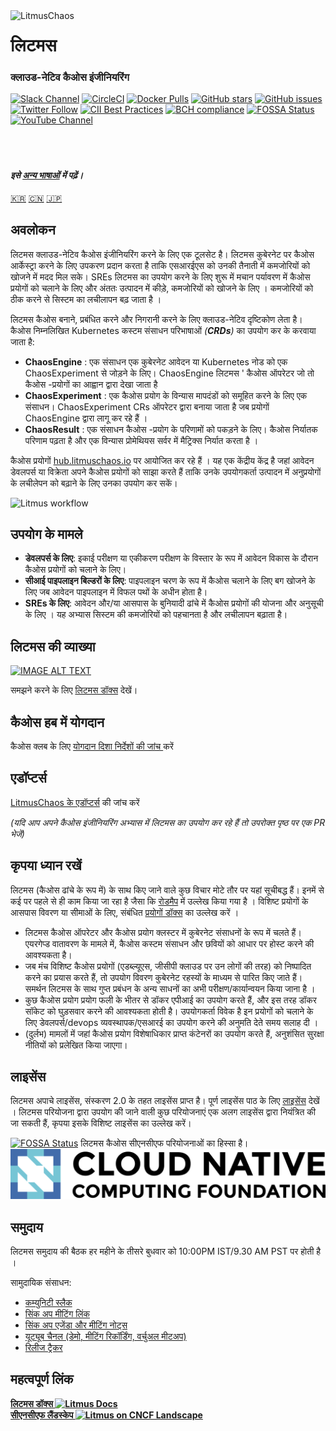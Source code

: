 <img alt="LitmusChaos" src="https://landscape.cncf.io/logos/litmus.svg" width="200" align="left">

# लिटमस
### क्लाउड-नेटिव कैओस इंजीनियरिंग

[![Slack Channel](https://img.shields.io/badge/Slack-Join-purple)](https://slack.litmuschaos.io)
[![CircleCI](https://circleci.com/gh/litmuschaos/litmus/tree/master.svg?style=shield)](https://app.circleci.com/pipelines/github/litmuschaos/litmus)
[![Docker Pulls](https://img.shields.io/docker/pulls/litmuschaos/chaos-operator.svg)](https://hub.docker.com/r/litmuschaos/chaos-operator)
[![GitHub stars](https://img.shields.io/github/stars/litmuschaos/litmus?style=social)](https://github.com/litmuschaos/litmus/stargazers)
[![GitHub issues](https://img.shields.io/github/issues/litmuschaos/litmus)](https://github.com/litmuschaos/litmus/issues)
[![Twitter Follow](https://img.shields.io/twitter/follow/litmuschaos?style=social)](https://twitter.com/LitmusChaos)
[![CII Best Practices](https://bestpractices.coreinfrastructure.org/projects/3202/badge)](https://bestpractices.coreinfrastructure.org/projects/3202)
[![BCH compliance](https://bettercodehub.com/edge/badge/litmuschaos/litmus?branch=master)](https://bettercodehub.com/)
[![FOSSA Status](https://app.fossa.io/api/projects/git%2Bgithub.com%2Flitmuschaos%2Flitmus.svg?type=shield)](https://app.fossa.io/projects/git%2Bgithub.com%2Flitmuschaos%2Flitmus?ref=badge_shield)
[![YouTube Channel](https://img.shields.io/badge/YouTube-Subscribe-red)](https://www.youtube.com/channel/UCa57PMqmz_j0wnteRa9nCaw)
<br><br><br><br>

#### *इसे [अन्य भाषाओं](translations/TRANSLATIONS.md) में पढ़ें।*

[🇰🇷](translations/README-ko.md) [🇨🇳](translations/README-chn.md) [🇯🇵](translations/README-ja.md)

## अवलोकन

लिटमस क्लाउड-नेटिव कैओस इंजीनियरिंग करने के लिए एक टूलसेट है। लिटमस कुबेरनेट पर कैओस  आर्केस्ट्रा करने के लिए उपकरण प्रदान करता है ताकि एसआरईएस को उनकी तैनाती में कमजोरियों को खोजने में मदद मिल सके। SREs लिटमस का उपयोग करने के लिए शुरू में मचान पर्यावरण में कैओस  प्रयोगों को चलाने के लिए और अंततः उत्पादन में कीड़े, कमजोरियों को खोजने के लिए । कमजोरियों को ठीक करने से सिस्टम का लचीलापन बढ़ जाता है ।

लिटमस कैओस  बनाने, प्रबंधित करने और निगरानी करने के लिए क्लाउड-नेटिव दृष्टिकोण लेता है। कैओस  निम्नलिखित Kubernetes कस्टम संसाधन परिभाषाओं *(**CRDs**)* का उपयोग कर के करवाया जाता है:

- **ChaosEngine** : एक संसाधन एक कुबेरनेट आवेदन या Kubernetes नोड को एक ChaosExperiment से जोड़ने के लिए। ChaosEngine लिटमस ' कैओस  ऑपरेटर जो तो कैओस -प्रयोगों का आह्वान द्वारा देखा जाता है
- **ChaosExperiment** : एक कैओस  प्रयोग के विन्यास मापदंडों को समूहित करने के लिए एक संसाधन। ChaosExperiment CRs ऑपरेटर द्वारा बनाया जाता है जब प्रयोगों ChaosEngine द्वारा लागू कर रहे हैं ।
- **ChaosResult** : एक संसाधन कैओस -प्रयोग के परिणामों को पकड़ने के लिए। कैओस  निर्यातक परिणाम पढ़ता है और एक विन्यास प्रोमेथियस सर्वर में मैट्रिक्स निर्यात करता है ।

कैओस  प्रयोगों [hub.litmuschaos.io](hub.litmuschaos.io) पर आयोजित कर रहे हैं । यह एक केंद्रीय केंद्र है जहां आवेदन डेवलपर्स या विक्रेता अपने कैओस  प्रयोगों को साझा करते हैं ताकि उनके उपयोगकर्ता उत्पादन में अनुप्रयोगों के लचीलेपन को बढ़ाने के लिए उनका उपयोग कर सकें।

![Litmus workflow](/images/litmus-arch_1.png)

## उपयोग के मामले

- **डेवलपर्स के लिए**: इकाई परीक्षण या एकीकरण परीक्षण के विस्तार के रूप में आवेदन विकास के दौरान कैओस  प्रयोगों को चलाने के लिए।
- **सीआई पाइपलाइन बिल्डरों के लिए**: पाइपलाइन चरण के रूप में कैओस  चलाने के लिए बग खोजने के लिए जब आवेदन पाइपलाइन में विफल पथों के अधीन होता है।
- **SREs के लिए**: आवेदन और/या आसपास के बुनियादी ढांचे में कैओस  प्रयोगों की योजना और अनुसूची के लिए । यह अभ्यास सिस्टम की कमजोरियों को पहचानता है और लचीलापन बढ़ाता है।

## लिटमस की व्याख्या

[![IMAGE ALT TEXT](images/maxresdefault.jpg)](https://youtu.be/W5hmNbaYPfM)

समझने करने के लिए [लिटमस डॉक्स](https://docs.litmuschaos.io/docs/next/getstarted.html) देखें।

## कैओस हब में योगदान

कैओस क्लब के लिए <a href="https://github.com/litmuschaos/community-charts/blob/master/CONTRIBUTING.md" target="_blank">योगदान दिशा निर्देशों की जांच </a>करें

## एडॉप्टर्स

<a href="https://github.com/litmuschaos/litmus/blob/master/ADOPTERS.md" target="_blank">LitmusChaos के एडॉप्टर्</A>स की जांच करें

_(यदि आप अपने कैओस  इंजीनियरिंग अभ्यास में लिटमस का उपयोग कर रहे हैं तो उपरोक्त पृष्ठ पर एक PR भेजें)_

## कृपया ध्यान रखें

लिटमस (कैओस  ढांचे के रूप में) के साथ किए जाने वाले कुछ विचार मोटे तौर पर यहां सूचीबद्ध हैं। इनमें से कई पर पहले से ही काम किया जा रहा है
जैसा कि [रोडमैप](./ROADMAP.md) में उल्लेख किया गया है । विशिष्ट प्रयोगों के आसपास विवरण या सीमाओं के लिए, संबंधित [प्रयोगों डॉक्स](https://docs.litmuschaos.io/docs/pod-delete/) का उल्लेख करें ।

- लिटमस कैओस  ऑपरेटर और कैओस  प्रयोग क्लस्टर में कुबेरनेट संसाधनों के रूप में चलते हैं। एयरगेप्ड वातावरण के मामले में, कैओस  कस्टम संसाधन
  और छवियों को आधार पर होस्ट करने की आवश्यकता है।
- जब मंच विशिष्ट कैओस  प्रयोगों (एडब्ल्यूएस, जीसीपी क्लाउड पर उन लोगों की तरह) को निष्पादित करने का प्रयास करते हैं, तो उपयोग विवरण कुबेरनेट रहस्यों के माध्यम से पारित किए जाते हैं। समर्थन
  लिटमस के साथ गुप्त प्रबंधन के अन्य साधनों का अभी परीक्षण/कार्यान्वयन किया जाना है ।
- कुछ कैओस  प्रयोग प्रयोग फली के भीतर से डॉकर एपीआई का उपयोग करते हैं, और इस तरह डॉकर सॉकेट को घुड़सवार करने की आवश्यकता होती है। उपयोगकर्ता विवेक है
  इन प्रयोगों को चलाने के लिए डेवलपर्स/devops व्यवस्थापक/एसआरई का उपयोग करने की अनुमति देते समय सलाह दी ।
- (दुर्लभ) मामलों में जहां कैओस  प्रयोग विशेषाधिकार प्राप्त कंटेनरों का उपयोग करते हैं, अनुशंसित सुरक्षा नीतियों को प्रलेखित किया जाएगा।

## लाइसेंस

लिटमस अपाचे लाइसेंस, संस्करण 2.0 के तहत लाइसेंस प्राप्त है। पूर्ण लाइसेंस पाठ के लिए [लाइसेंस](./LICENSE) देखें । लिटमस परियोजना द्वारा उपयोग की जाने वाली कुछ परियोजनाएं एक अलग लाइसेंस द्वारा नियंत्रित की जा सकती हैं, कृपया इसके विशिष्ट लाइसेंस का उल्लेख करें।

[![FOSSA Status](https://app.fossa.io/api/projects/git%2Bgithub.com%2Flitmuschaos%2Flitmus.svg?type=large)](https://app.fossa.io/projects/git%2Bgithub.com%2Flitmuschaos%2Flitmus?ref=badge_large)
लिटमस कैओस सीएनसीएफ परियोजनाओं का हिस्सा है।
[![CNCF](https://github.com/cncf/artwork/blob/master/other/cncf/horizontal/color/cncf-color.png)](https://landscape.cncf.io/selected=litmus)

## समुदाय

लिटमस समुदाय की बैठक हर महीने के तीसरे बुधवार को 10:00PM IST/9.30 AM PST पर होती है ।

सामुदायिक संसाधन:

- [कम्युनिटी स्लैक](https://slack.litmuschaos.io)
- [सिंक अप मीटिंग लिंक](https://zoom.us/j/91358162694)
- [सिंक अप एजेंडा और मीटिंग नोट्स](https://hackmd.io/a4Zu_sH4TZGeih-xCimi3Q)
- [यूट्यूब चैनल (डेमो, मीटिंग रिकॉर्डिंग, वर्चुअल मीटअप)](https://www.youtube.com/channel/UCa57PMqmz_j0wnteRa9nCaw)
- [रिलीज ट्रैकर](https://github.com/litmuschaos/litmus/milestones)

## महत्वपूर्ण लिंक

<b><a href="https://docs.litmuschaos.io">
  लिटमस डॉक्स <img src="https://avatars0.githubusercontent.com/u/49853472?s=200&v=4" alt="Litmus Docs" height="15">
</a>
<br>
<a href="https://landscape.cncf.io/selected=litmus">
  सीएनसीएफ लैंडस्केप <img src="https://landscape.cncf.io/images/left-logo.svg" alt="Litmus on CNCF Landscape" height="15">
</a></b>